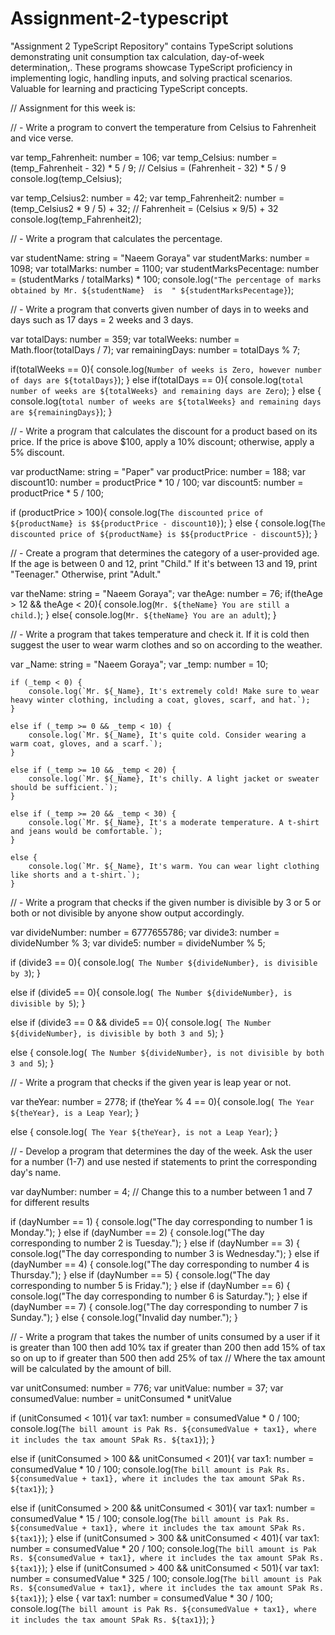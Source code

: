 # Assignment-2-typescript
"Assignment 2 TypeScript Repository" contains TypeScript solutions demonstrating unit consumption tax calculation, day-of-week determination,. These programs showcase TypeScript proficiency in implementing logic, handling inputs, and solving practical scenarios. Valuable for learning and practicing TypeScript concepts.





// Assignment for this week is:

//  - Write a program to convert the temperature from Celsius to Fahrenheit and vice verse.

var temp_Fahrenheit: number = 106;
var temp_Celsius: number = (temp_Fahrenheit - 32) * 5 / 9;    // Celsius = (Fahrenheit - 32) * 5 / 9
console.log(temp_Celsius); 

var temp_Celsius2: number = 42; 
var temp_Fahrenheit2: number = (temp_Celsius2 * 9 / 5) + 32; // Fahrenheit = (Celsius × 9/5) + 32
console.log(temp_Fahrenheit2);

//  - Write a program that calculates the percentage.

var studentName: string = "Naeem Goraya"
var studentMarks: number = 1098;
var totalMarks: number = 1100;
var studentMarksPecentage: number = (studentMarks / totalMarks) * 100;
console.log(`"The percentage of marks obtained by Mr. ${studentName}  is  " ${studentMarksPecentage}`);


//  - Write a program that converts given number of days in to weeks and days such as 17 days = 2 weeks and 3 days.

var totalDays: number = 359;
var totalWeeks: number = Math.floor(totalDays / 7);
var remainingDays: number = totalDays % 7;

if(totalWeeks == 0){
    console.log(`Number of weeks is Zero, however number of days are ${totalDays}`);
}
else if(totalDays == 0){
    console.log(`total number of weeks are ${totalWeeks} and remaining days are Zero`);
}
else {
    console.log(`total number of weeks are ${totalWeeks} and remaining days are ${remainingDays}`);
}


 

//  - Write a program that calculates the discount for a product based on its price. If the price is above $100, apply a 10% discount; otherwise, apply a 5% discount.

var productName: string = "Paper"
var productPrice: number = 188;
var discount10: number = productPrice * 10 / 100;
var discount5: number = productPrice * 5 / 100;

if (productPrice > 100){
    console.log(`The discounted price of ${productName} is $${productPrice - discount10}`);
}
else {
    console.log(`The discounted price of ${productName} is $${productPrice - discount5}`);
}

//  - Create a program that determines the category of a user-provided age. If the age is between 0 and 12, print "Child." If it's between 13 and 19, print "Teenager." Otherwise, print "Adult."

var theName: string = "Naeem Goraya";
var theAge: number = 76;
if(theAge > 12 && theAge < 20){
console.log(`Mr. ${theName} You are still a child.`);
}
else{
    console.log(`Mr. ${theName} You are an adult`);
}

//  - Write a program that takes temperature and check it. If it is cold then suggest the user to wear warm clothes and so on according to the weather.

var _Name: string = "Naeem Goraya";
var _temp: number = 10;

    if (_temp < 0) {
        console.log(`Mr. ${_Name}, It's extremely cold! Make sure to wear heavy winter clothing, including a coat, gloves, scarf, and hat.`);
    } 
    
    else if (_temp >= 0 && _temp < 10) {
        console.log(`Mr. ${_Name}, It's quite cold. Consider wearing a warm coat, gloves, and a scarf.`);
    } 
    
    else if (_temp >= 10 && _temp < 20) {
        console.log(`Mr. ${_Name}, It's chilly. A light jacket or sweater should be sufficient.`);
    } 
    
    else if (_temp >= 20 && _temp < 30) {
        console.log(`Mr. ${_Name}, It's a moderate temperature. A t-shirt and jeans would be comfortable.`);
    } 
    
    else {
        console.log(`Mr. ${_Name}, It's warm. You can wear light clothing like shorts and a t-shirt.`);
    }


//  - Write a program that checks if the given number is  divisible by 3 or 5 or both or not divisible by anyone show output accordingly.

var divideNumber: number = 6777655786;
var divide3: number = divideNumber % 3;
var divide5: number = divideNumber % 5;

if (divide3 == 0){
    console.log(` The Number ${divideNumber}, is divisible by 3`);
}

else if (divide5 == 0){
    console.log(` The Number ${divideNumber}, is divisible by 5`);
}

else if (divide3 == 0 && divide5 == 0){
    console.log(` The Number ${divideNumber}, is divisible by both 3 and 5`);
}

else {
    console.log(` The Number ${divideNumber}, is not divisible by both 3 and 5`);
}

//  - Write a program that checks if the given year is leap year or not.

var theYear: number = 2778;
if (theYear % 4 == 0){
    console.log(` The Year ${theYear}, is a Leap Year`);
}

else {
    console.log(` The Year ${theYear}, is not a Leap Year`);
}


//  - Develop a program that determines the day of the week. Ask the user for a number (1-7) and use nested if statements to print the corresponding day's name.

var dayNumber: number = 4; // Change this to a number between 1 and 7 for different results

if (dayNumber == 1) {
    console.log("The day corresponding to number 1 is Monday.");
} else if (dayNumber == 2) {
    console.log("The day corresponding to number 2 is Tuesday.");
} else if (dayNumber == 3) {
    console.log("The day corresponding to number 3 is Wednesday.");
} else if (dayNumber == 4) {
    console.log("The day corresponding to number 4 is Thursday.");
} else if (dayNumber == 5) {
    console.log("The day corresponding to number 5 is Friday.");
} else if (dayNumber == 6) {
    console.log("The day corresponding to number 6 is Saturday.");
} else if (dayNumber == 7) {
    console.log("The day corresponding to number 7 is Sunday.");
} else {
    console.log("Invalid day number.");
}








//  - Write a program that takes the number of units consumed by a user if it is greater than 100 then add 10% tax if greater than 200 then add 15% of tax so on up to if greater than 500 then add 25% of tax
// Where the tax amount will be calculated by the amount of bill.

var unitConsumed: number = 776;
var unitValue: number = 37;
var consumedValue: number = unitConsumed * unitValue

if (unitConsumed < 101){
    var tax1: number = consumedValue * 0 / 100;
    console.log(`The bill amount is Pak Rs. ${consumedValue + tax1}, where it includes the tax amount SPak Rs. ${tax1}`);
}

else if (unitConsumed > 100 && unitConsumed < 201){
    var tax1: number = consumedValue * 10 / 100;
    console.log(`The bill amount is Pak Rs. ${consumedValue + tax1}, where it includes the tax amount SPak Rs. ${tax1}`);
}

else if (unitConsumed > 200 && unitConsumed < 301){
    var tax1: number = consumedValue * 15 / 100;
    console.log(`The bill amount is Pak Rs. ${consumedValue + tax1}, where it includes the tax amount SPak Rs. ${tax1}`);
}
else if (unitConsumed > 300 && unitConsumed < 401){
    var tax1: number = consumedValue * 20 / 100;
    console.log(`The bill amount is Pak Rs. ${consumedValue + tax1}, where it includes the tax amount SPak Rs. ${tax1}`);
}
else if (unitConsumed > 400 && unitConsumed < 501){
    var tax1: number = consumedValue * 325 / 100;
    console.log(`The bill amount is Pak Rs. ${consumedValue + tax1}, where it includes the tax amount SPak Rs. ${tax1}`);
}
else {
    var tax1: number = consumedValue * 30 / 100;
    console.log(`The bill amount is Pak Rs. ${consumedValue + tax1}, where it includes the tax amount SPak Rs. ${tax1}`);
}

